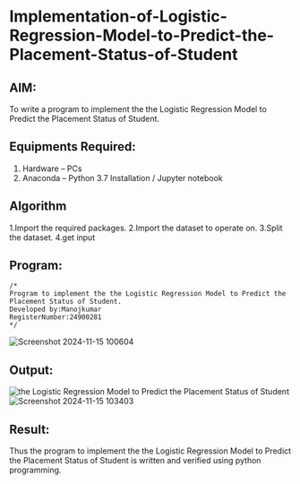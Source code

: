 # Implementation-of-Logistic-Regression-Model-to-Predict-the-Placement-Status-of-Student

## AIM:
To write a program to implement the the Logistic Regression Model to Predict the Placement Status of Student.

## Equipments Required:
1. Hardware – PCs
2. Anaconda – Python 3.7 Installation / Jupyter notebook

## Algorithm
1.Import the required packages.
2.Import the dataset to operate on.
3.Split the dataset.
4.get input
## Program:
```
/*
Program to implement the the Logistic Regression Model to Predict the Placement Status of Student.
Developed by:Manojkumar 
RegisterNumber:24900281  
*/
```
![Screenshot 2024-11-15 100604](https://github.com/user-attachments/assets/7c6b28fc-cba0-45f1-888a-935e423e4098)


## Output:
![the Logistic Regression Model to Predict the Placement Status of Student](sam.png)
![Screenshot 2024-11-15 103403](https://github.com/user-attachments/assets/a1ceaa14-7dff-4eed-b816-8d3024220030)




## Result:
Thus the program to implement the the Logistic Regression Model to Predict the Placement Status of Student is written and verified using python programming.
